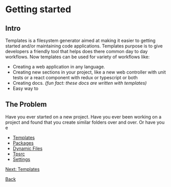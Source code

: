 # Getting started

## Intro

Templates is a filesystem generator aimed at making it easier to getting started and/or maintaining code applications. Templates purpose is to give developers a friendly tool that helps does there common day to day workflows. Now templates can be used for variety of workflows like:

- Creating a web application in any language.
- Creating new sections in your project, like a new web controller with unit tests or a react component with redux or typescript or both
- Creating docs. _(fun fact: these docs are written with templates)_
- Easy way to

## The Problem

Have you ever started on a new project. Have you ever been working on a project and found that you create similar folders over and over. Or have you e

<!-- ---

Yeoman is a generic scaffolding system allowing the creation of any kind of app. It allows for rapidly getting started on new projects and streamlines the maintenance of existing projects.

Yeoman is language agnostic. It can generate projects in any language (Web, Java, Python, C#, etc.)

Yeoman by itself doesn’t make any decisions. Every decision is made by generators which are basically plugins in the Yeoman environment. There’s a lot of publicly available generators and its easy to create a new one to match any workflow. Yeoman is always the right choice for your scaffolding needs.

Here are some common use cases:

Rapidly create a new project
Create new sections of a project, like a new controller with unit tests
Create modules or packages
Bootstrapping new services
Enforcing standards, best practices and style guides
Promote new projects by letting users get started with a sample app
Etc, etc

---

old

Templates is

What is tps? What is Templating? Were glad you asked! Tps is a dynamic template generator.

Wow that sounds confusing right? Don't worry we got you.

<p align="center">
  <img src="../../../public/images/duplicate_code.jpeg">
</p>

Coping and pasting is in every developers work flow. It saves countless time rather than re-inventing the wheel every time. But theres one down side, you can only copy and paste the code.

How about when you need to copy a folder structure? or copy code from two or more files?

This is where tps comes in. Tps allows you to create a `template` which is a folder filled with files and folders and code, images, or whatever you want and allows you to reuse the folder structure where ever you want! Think of tps as a more powerful way to copy files for re-usability.

Have you ever built a express app before? or react component? If so, you know when you create these items theres a lot of similar files, code, and a certain folder structure that you will use every single time (for the most part). Do you really want to build this every time you have to make a express app? Hell no, with the power of tps you easily create a template and have express apps created in seconds!!!!

> Note: tps uses a templating engine to compile and render the files. More documentation on how to use the templating engine can be found [here](http://olado.github.io/doT/index.html)

> Note: All features of doT may not be supported. If you wish to use a feature and it doesn't work feel free to make a issue on Github.

> Note: all examples in this guide will generate templates with [use](../api/cli/commands/use.md)
-->

- [Templates](./templates.md)
- [Packages](./packages.md)
- [Dynamic Files](./dynamic-files.md)
- [Tpsrc](./tpsrc.md)
- [Settings](./settings/README.md)

[Next: Templates](./templates.md)

[Back](../prerequisites.md)
